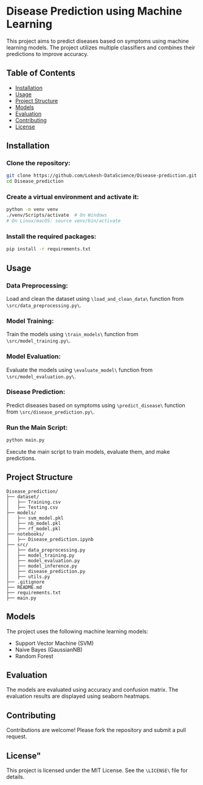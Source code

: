 ﻿# Disease Prediction using Machine Learning

This project aims to predict diseases based on symptoms using machine learning models. The project utilizes multiple classifiers and combines their predictions to improve accuracy.

## Table of Contents

- [Installation](#installation)
- [Usage](#usage)
- [Project Structure](#project-structure)
- [Models](#models)
- [Evaluation](#evaluation)
- [Contributing](#contributing)
- [License](#license)

## Installation

### Clone the repository:

```bash
git clone https://github.com/Lokesh-DataScience/Disease-prediction.git
cd Disease_prediction
```

### Create a virtual environment and activate it:

```bash
python -m venv venv
./venv/Scripts/activate  # On Windows
# On Linux/macOS: source venv/bin/activate
```

### Install the required packages:

```bash
pip install -r requirements.txt
```

## Usage

### Data Preprocessing:

Load and clean the dataset using `\load_and_clean_data\` function from `\src/data_preprocessing.py\`.

### Model Training:

Train the models using `\train_models\` function from `\src/model_training.py\`.

### Model Evaluation:

Evaluate the models using `\evaluate_model\` function from `\src/model_evaluation.py\`.

### Disease Prediction:

Predict diseases based on symptoms using `\predict_disease\` function from `\src/disease_prediction.py\`.

### Run the Main Script:

```bash
python main.py
```

Execute the main script to train models, evaluate them, and make predictions.

## Project Structure

```
Disease_prediction/
├── dataset/
│   ├── Training.csv
│   ├── Testing.csv
├── models/
│   ├── svm_model.pkl
│   ├── nb_model.pkl
│   ├── rf_model.pkl
├── notebooks/
│   ├── Disease_prediction.ipynb
├── src/
│   ├── data_preprocessing.py
│   ├── model_training.py
│   ├── model_evaluation.py
│   ├── model_inference.py
│   ├── disease_prediction.py
│   ├── utils.py
├── .gitignore
├── README.md
├── requirements.txt
├── main.py
```

## Models

The project uses the following machine learning models:

- Support Vector Machine (SVM)
- Naive Bayes (GaussianNB)
- Random Forest

## Evaluation

The models are evaluated using accuracy and confusion matrix. The evaluation results are displayed using seaborn heatmaps.

## Contributing

Contributions are welcome! Please fork the repository and submit a pull request.

## License"

This project is licensed under the MIT License. See the `\LICENSE\` file for details.
